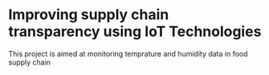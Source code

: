 # Improving supply chain transparency using IoT Technologies
This project is aimed at monitoring temprature and humidity data in food supply chain
